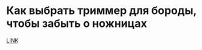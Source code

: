 # Как выбрать триммер для бороды, чтобы забыть о ножницах



[LINK](https://varlamov.ru/2690014.html)